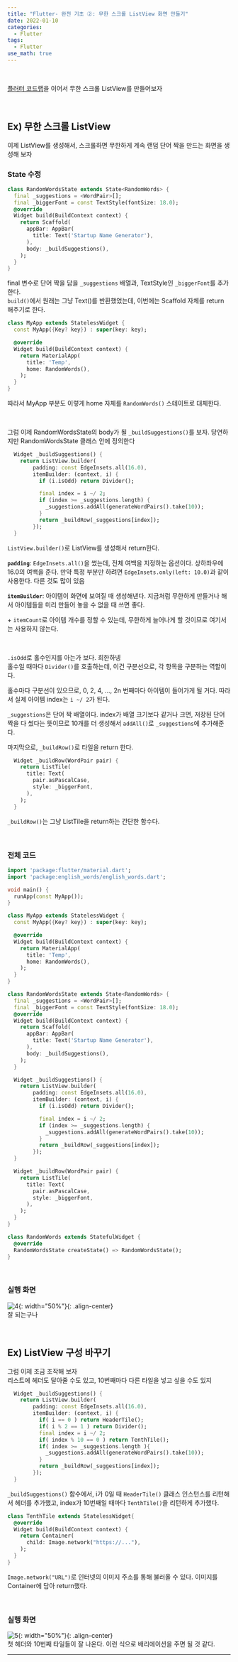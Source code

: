 ```yaml
---
title: "Flutter- 완전 기초 ②: 무한 스크롤 ListView 화면 만들기"
date: 2022-01-10
categories:
  - Flutter
tags:
  - Flutter
use_math: true
---
```

<br>

[플러터 코드랩](https://flutter-ko.dev/docs/get-started/codelab)을 이어서 무한 스크롤 ListView를 만들어보자

<br>

## Ex) 무한 스크롤 ListView

이제 ListView를 생성해서, 스크롤하면 무한하게 계속 랜덤 단어 짝을 만드는 화면을 생성해 보자

### State 수정
```dart
class RandomWordsState extends State<RandomWords> {
  final _suggestions = <WordPair>[];
  final _biggerFont = const TextStyle(fontSize: 18.0);
  @override
  Widget build(BuildContext context) {
    return Scaffold(
      appBar: AppBar(
        title: Text('Startup Name Generator'),
      ),
      body: _buildSuggestions(),
    );
  }
}
```
final 변수로 단어 짝을 담을 `_suggestions` 배열과, TextStyle인 `_biggerFont`를 추가한다.  
`build()`에서 원래는 그냥 Text()를 반환했었는데, 이번에는 Scaffold 자체를 return 해주기로 한다.

```dart
class MyApp extends StatelessWidget {
  const MyApp({Key? key}) : super(key: key);

  @override
  Widget build(BuildContext context) {
    return MaterialApp(
      title: 'Temp',
      home: RandomWords(),
    );
  }
}
```
따라서 MyApp 부분도 이렇게 home 자체를 `RandomWords()` 스테이트로 대체한다.

<br>

그럼 이제 RandomWordsState의 body가 될 `_buildSuggestions()`를 보자. 당연하지만 RandomWordsState 클래스 안에 정의한다
```dart
  Widget _buildSuggestions() {
    return ListView.builder(
        padding: const EdgeInsets.all(16.0),
        itemBuilder: (context, i) {
          if (i.isOdd) return Divider();

          final index = i ~/ 2;
          if (index >= _suggestions.length) {
            _suggestions.addAll(generateWordPairs().take(10));
          }
          return _buildRow(_suggestions[index]);
        });
  }
```
`ListView.builder()`로 ListView를 생성해서 return한다.  

**`padding`**: `EdgeInsets.all()`을 썼는데, 전체 여백을 지정하는 옵션이다. 상하좌우에 16.0의 여백을 준다. 만약 특정 부분만 하려면 `EdgeInsets.only(left: 10.0)`과 같이 사용한다. 다른 것도 많이 있음

**`itemBuilder`**: 아이템이 화면에 보여질 때 생성해낸다. 지금처럼 무한하게 만들거나 해서 아이템들을 미리 만들어 놓을 수 없을 때 쓰면 좋다.

\+ `itemCount`로 아이템 개수를 정할 수 있는데, 무한하게 늘어나게 할 것이므로 여기서는 사용하지 않는다.  

<br>

`.isOdd`로 홀수인지를 아는가 보다. 희한하넹  
홀수일 때마다 `Divider()`를 호출하는데, 이건 구분선으로, 각 항목을 구분하는 역할이다.

홀수마다 구분선이 있으므로, 0, 2, 4, ..., 2n 번째마다 아이템이 들어가게 될 거다. 따라서 실제 아이템 index는 `i ~/ 2`가 된다.

`_suggestions`은 단어 짝 배열이다. index가 배열 크기보다 같거나 크면, 저장된 단어 짝을 다 썼다는 뜻이므로 10개를 더 생성해서 `addAll()`로 `_suggestions`에 추가해준다.

마지막으로, `_buildRow()`로 타일을 return 한다. 

```dart
  Widget _buildRow(WordPair pair) {
    return ListTile(
      title: Text(
        pair.asPascalCase,
        style: _biggerFont,
      ),
    );
  }
```
`_buildRow()`는 그냥 ListTile을 return하는 간단한 함수다.

<br>

### 전체 코드

```dart
import 'package:flutter/material.dart';
import 'package:english_words/english_words.dart';

void main() {
  runApp(const MyApp());
}

class MyApp extends StatelessWidget {
  const MyApp({Key? key}) : super(key: key);

  @override
  Widget build(BuildContext context) {
    return MaterialApp(
      title: 'Temp',
      home: RandomWords(),
    );
  }
}

class RandomWordsState extends State<RandomWords> {
  final _suggestions = <WordPair>[];
  final _biggerFont = const TextStyle(fontSize: 18.0);
  @override
  Widget build(BuildContext context) {
    return Scaffold(
      appBar: AppBar(
        title: Text('Startup Name Generator'),
      ),
      body: _buildSuggestions(),
    );
  }

  Widget _buildSuggestions() {
    return ListView.builder(
        padding: const EdgeInsets.all(16.0),
        itemBuilder: (context, i) {
          if (i.isOdd) return Divider();

          final index = i ~/ 2;
          if (index >= _suggestions.length) {
            _suggestions.addAll(generateWordPairs().take(10));
          }
          return _buildRow(_suggestions[index]);
        });
  }

  Widget _buildRow(WordPair pair) {
    return ListTile(
      title: Text(
        pair.asPascalCase,
        style: _biggerFont,
      ),
    );
  }
}

class RandomWords extends StatefulWidget {
  @override
  RandomWordsState createState() => RandomWordsState();
}
```

<br>

### 실행 화면

![4](/img/Flutter/1/4.gif){: width="50%"}{: .align-center}  
잘 되는구나

<br>

## Ex) ListView 구성 바꾸기

그럼 이제 조금 조작해 보자  
리스트에 헤더도 달아줄 수도 있고, 10번째마다 다른 타일을 넣고 싶을 수도 있지
```dart
  Widget _buildSuggestions() {
    return ListView.builder(
        padding: const EdgeInsets.all(16.0),
        itemBuilder: (context, i) {
          if( i == 0 ) return HeaderTile();
          if( i % 2 == 1 ) return Divider();
          final index = i ~/ 2;
          if( index % 10 == 0 ) return TenthTile();
          if( index >= _suggestions.length ){
            _suggestions.addAll(generateWordPairs().take(10));
          }
          return _buildRow(_suggestions[index]);
        });
  }
```
`_buildSuggestions()` 함수에서, i가 0일 때 `HeaderTile()` 클래스 인스턴스를 리턴해서 헤더를 추가했고, index가 10번째일 때마다 `TenthTile()`을 리턴하게 추가했다.  

```dart
class TenthTile extends StatelessWidget{
  @override
  Widget build(BuildContext context) {
    return Container(
      child: Image.network("https://..."),
    );
  }
}
```
`Image.network("URL")`로 인터넷의 이미지 주소를 통해 불러올 수 있다. 이미지를 Container에 담아 return했다.

<br>

### 실행 화면

![5](/img/Flutter/1/5.gif){: width="50%"}{: .align-center}  
첫 헤더와 10번째 타일들이 잘 나온다. 이런 식으로 배리에이션을 주면 될 것 같다.

---

<br>

